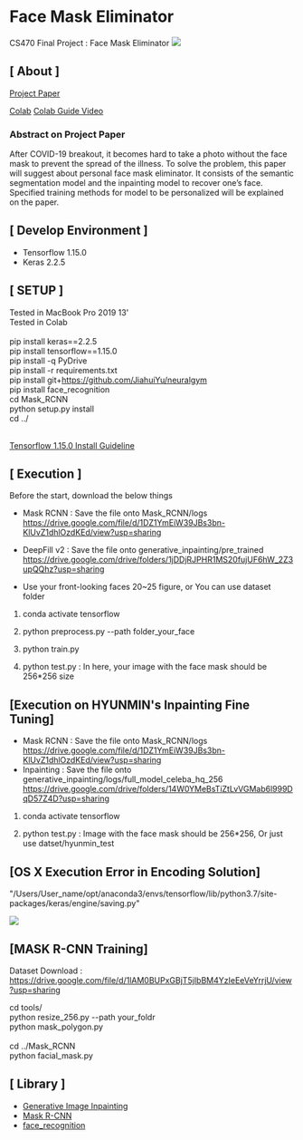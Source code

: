 # Face Mask Eliminator
CS470 Final Project : Face Mask Eliminator
<img class="fit-picture"
     src="https://github.com/hmc0105/face_mask_eliminator/blob/master/mode.png"
     >

## [ About ]
<a href="https://drive.google.com/file/d/1BhTdI1iVxx1nCMz4IHTGdTHiwT73w_tq/view?usp=sharing">Project Paper</a>


<a href="https://colab.research.google.com/drive/1w7Md6DVNH9izUUBWfn-_L5OWoL8KrnXj?usp=sharing">Colab</a>
<a href="https://www.youtube.com/watch?v=X4KrHy1tkTY&t=2s">Colab Guide Video</a>

### Abstract on Project Paper
After COVID-19 breakout, it becomes hard to take a photo without the face mask to prevent the spread of the illness. 
To solve the problem, this paper will suggest about personal face mask eliminator. 
It consists of the semantic segmentation model and the inpainting model to recover one’s face. 
Specified training methods for model to be personalized will be explained on the paper.

## [ Develop Environment ]
- Tensorflow 1.15.0
- Keras 2.2.5


## [ SETUP ]
Tested in MacBook Pro 2019 13'<br>
Tested in Colab<br>
<br>
pip install keras==2.2.5<br>
pip install tensorflow==1.15.0<br>
pip install -q PyDrive<br>
pip install -r requirements.txt<br>
pip install git+https://github.com/JiahuiYu/neuralgym<br>
pip install face_recognition<br>
cd Mask_RCNN<br>
python setup.py install<br>
cd ../<br>

<br>
<a href="https://beausty23.tistory.com/59">Tensorflow 1.15.0 Install Guideline</a>

## [ Execution ]
Before the start, download the below things

* Mask RCNN : Save the file onto Mask_RCNN/logs
<a href="https://drive.google.com/file/d/1DZ1YmEiW39JBs3bn-KlUvZ1dhlOzdKEd/view?usp=sharing">https://drive.google.com/file/d/1DZ1YmEiW39JBs3bn-KlUvZ1dhlOzdKEd/view?usp=sharing</a>


* DeepFill v2 : Save the file onto generative_inpainting/pre_trained
<a href="https://drive.google.com/drive/folders/1jDDjRJPHR1MS20fujUF6hW_2Z3upQQhz?usp=sharing">https://drive.google.com/drive/folders/1jDDjRJPHR1MS20fujUF6hW_2Z3upQQhz?usp=sharing</a>

* Use your front-looking faces 20~25 figure, or You can use dataset folder
1. conda activate tensorflow

2. python preprocess.py --path folder_your_face

3. python train.py

4. python test.py : In here, your image with the face mask should be 256*256 size

## [Execution on HYUNMIN's Inpainting Fine Tuning]
* Mask RCNN : Save the file onto Mask_RCNN/logs
<a href="https://drive.google.com/file/d/1DZ1YmEiW39JBs3bn-KlUvZ1dhlOzdKEd/view?usp=sharing">https://drive.google.com/file/d/1DZ1YmEiW39JBs3bn-KlUvZ1dhlOzdKEd/view?usp=sharing</a>
* Inpainting : Save the file onto generative_inpainting/logs/full_model_celeba_hq_256
<a href="https://drive.google.com/drive/folders/14W0YMeBsTiZtLvVGMab6l999DqD57Z4D?usp=sharing">https://drive.google.com/drive/folders/14W0YMeBsTiZtLvVGMab6l999DqD57Z4D?usp=sharing</a>

1. conda activate tensorflow

2. python test.py : Image with the face mask should be 256*256, Or just use datset/hyunmin_test


## [OS X Execution Error in Encoding Solution]
"/Users/User_name/opt/anaconda3/envs/tensorflow/lib/python3.7/site-packages/keras/engine/saving.py"

<img class="encoding_error"
     src="https://github.com/hmc0105/face_mask_eliminator/blob/master/encoding_error.png"
     >

## [MASK R-CNN Training]
Dataset Download : <br>
https://drive.google.com/file/d/1lAM0BUPxGBjT5jIbBM4YzIeEeVeYrrjU/view?usp=sharing<br>

cd tools/<br>
python resize_256.py --path your_foldr<br>
python mask_polygon.py<br>
<br>
cd ../Mask_RCNN<br>
python facial_mask.py<br>


## [ Library ]
- [Generative Image Inpainting](https://github.com/JiahuiYu/generative_inpainting)
- [Mask R-CNN](https://github.com/matterport/Mask_RCNN)
- [face_recognition](https://github.com/ageitgey/face_recognition)


